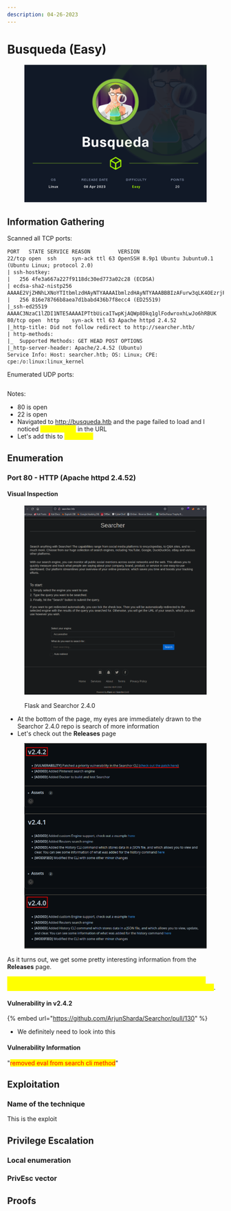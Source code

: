 ```yaml
---
description: 04-26-2023
---
```


# Busqueda (Easy)

<figure><img src="../../../.gitbook/assets/Busqueda.png" alt=""><figcaption></figcaption></figure>

## Information Gathering

Scanned all TCP ports:

```
PORT   STATE SERVICE REASON         VERSION
22/tcp open  ssh     syn-ack ttl 63 OpenSSH 8.9p1 Ubuntu 3ubuntu0.1 (Ubuntu Linux; protocol 2.0)
| ssh-hostkey: 
|   256 4fe3a667a227f9118dc30ed773a02c28 (ECDSA)
| ecdsa-sha2-nistp256 AAAAE2VjZHNhLXNoYTItbmlzdHAyNTYAAAAIbmlzdHAyNTYAAABBBIzAFurw3qLK4OEzrjFarOhWslRrQ3K/MDVL2opfXQLI+zYXSwqofxsf8v2MEZuIGj6540YrzldnPf8CTFSW2rk=
|   256 816e78766b8aea7d1babd436b7f8ecc4 (ED25519)
|_ssh-ed25519 AAAAC3NzaC1lZDI1NTE5AAAAIPTtbUicaITwpKjAQWp8Dkq1glFodwroxhLwJo6hRBUK
80/tcp open  http    syn-ack ttl 63 Apache httpd 2.4.52
|_http-title: Did not follow redirect to http://searcher.htb/
| http-methods: 
|_  Supported Methods: GET HEAD POST OPTIONS
|_http-server-header: Apache/2.4.52 (Ubuntu)
Service Info: Host: searcher.htb; OS: Linux; CPE: cpe:/o:linux:linux_kernel
```

Enumerated UDP ports:

```
```

Notes:

* 80 is open
* 22 is open
* Navigated to http://busqueda.htb and the page failed to load and I noticed <mark style="color:yellow;">searcher.htb</mark> in the URL
* Let's add this to <mark style="color:yellow;">/etc/hosts</mark>

## Enumeration

### Port 80 - HTTP (Apache httpd 2.4.52)

#### Visual Inspection

<figure><img src="../../../.gitbook/assets/image (9) (3) (5) (1) (1).png" alt=""><figcaption><p>Flask and Searchor 2.4.0</p></figcaption></figure>

* At the bottom of the page, my eyes are immediately drawn to the Searchor 2.4.0 repo is search of more information
* Let's check out the **Releases** page

<figure><img src="../../../.gitbook/assets/image (8) (3) (2).png" alt=""><figcaption></figcaption></figure>

As it turns out, we get some pretty interesting information from the **Releases** page.

<mark style="color:yellow;">Since we know the target is running version 2.4.0, this means that it is vulnerable to this vulnerability that was later discovered in a later version</mark>.

#### Vulnerability in v2.4.2

{% embed url="https://github.com/ArjunSharda/Searchor/pull/130" %}

* We definitely need to look into this

#### Vulnerability Information

"<mark style="color:red;">removed eval from search cli method</mark>"





## Exploitation

### Name of the technique

This is the exploit

## Privilege Escalation

### Local enumeration

### PrivEsc vector

## Proofs
